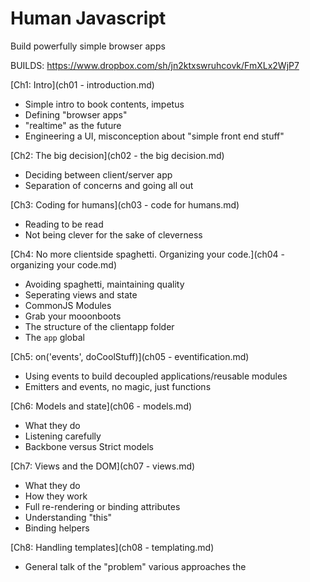 # Human Javascript
Build powerfully simple browser apps

BUILDS: https://www.dropbox.com/sh/jn2ktxswruhcovk/FmXLx2WjP7

[Ch1: Intro](ch01 - introduction.md)

- Simple intro to book contents, impetus
- Defining "browser apps"
- "realtime" as the future
- Engineering a UI, misconception about "simple front end stuff"

[Ch2: The big decision](ch02 - the big decision.md)

- Deciding between client/server app
- Separation of concerns and going all out

[Ch3: Coding for humans](ch03 - code for humans.md)

- Reading to be read
- Not being clever for the sake of cleverness

[Ch4: No more clientside spaghetti. Organizing your code.](ch04 - organizing your code.md)

- Avoiding spaghetti, maintaining quality
- Seperating views and state
- CommonJS Modules
- Grab your mooonboots
- The structure of the clientapp folder
- The `app` global

[Ch5: on('events', doCoolStuff)](ch05 - eventification.md)

- Using events to build decoupled applications/reusable modules
- Emitters and events, no magic, just functions

[Ch6: Models and state](ch06 - models.md)

- What they do
- Listening carefully
- Backbone versus Strict models

[Ch7: Views and the DOM](ch07 - views.md)

- What they do
- How they work
- Full re-rendering or binding attributes
- Understanding "this"
- Binding helpers

[Ch8: Handling templates](ch08 - templating.md)

- General talk of the "problem" various approaches the <template> tag
- How we used to do it, why it kinda sucked
- How we do it now, jade + templatizer + moonboots

[Ch9: Clientside Routing](ch09 - clientside routing.md)

- Same sh*t different URL/handing control of routing to client
- Setting up discussion on launch sequece to see how this plays out in code

[Ch10: Blastoff! Your app launch sequence](ch10 - launch sequence.md)

- Stepping through a typical launch sequence
- Intro to async.js

[Ch11: Testing and QA that doesn't suck](ch11 - testing and QA that doesnt suck.md)

- The problem/challenge of proper QA
- Meet the SpaceMonkey
- Doing cross-browser testing

[Ch12: Settings and configs](ch12 - settings and configs.md)
 
- The problem
- getconfig
- clientconfig
- Using them together
- Security caveats

[Ch13: Caveats, timesavers, random tips](ch13 - caveats.md)

- Function bindings
- Rendering detatched DOM elements
- failed ajax requests
